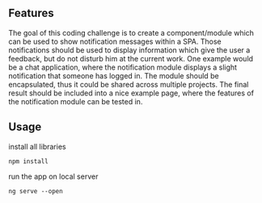 ## Features

The goal of this coding challenge is to create a component/module which can be used to show notification messages within a SPA. Those notifications should be used to display information which give the user a feedback, but do not disturb him at the current work. One example would be a chat application, where the notification module displays a slight notification that someone has logged in. The module should be encapsulated, thus it could be shared across multiple projects. The final result should be included into a nice example page, where the features of the notification module can be tested in. 

## Usage
install all libraries
```
npm install
```

run the app on local server

```
ng serve --open
```